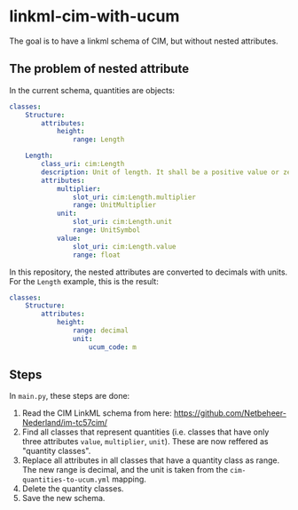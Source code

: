 # linkml-cim-with-ucum
The goal is to have a linkml schema of CIM, but without nested attributes. 

## The problem of nested attribute
In the current schema, quantities are objects:

```yml
classes:
    Structure:
        attributes:
            height:
                range: Length

    Length:
        class_uri: cim:Length
        description: Unit of length. It shall be a positive value or zero.
        attributes:
            multiplier:
                slot_uri: cim:Length.multiplier
                range: UnitMultiplier
            unit:
                slot_uri: cim:Length.unit
                range: UnitSymbol
            value:
                slot_uri: cim:Length.value
                range: float
```

In this repository, the nested attributes are converted to decimals with units. For the `Length` example, this is the result:

```yml
classes:
    Structure:
        attributes:
            height:
                range: decimal
                unit:
                    ucum_code: m
```

## Steps
In `main.py`, these steps are done:

1. Read the CIM LinkML schema from here: https://github.com/Netbeheer-Nederland/im-tc57cim/
2. Find all classes that represent quantities (i.e. classes that have only three attributes `value`, `multiplier`, `unit`). These are now reffered as "quantity classes".
3. Replace all attributes in all classes that have a quantity class as range. The new range is decimal, and the unit is taken from the `cim-quantities-to-ucum.yml` mapping.
4. Delete the quantity classes.
5. Save the new schema.